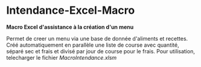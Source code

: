 # Intendance-Excel-Macro
<b>Macro Excel d'assistance à la création d'un menu</b>

Permet de creer un menu via une base de donnée d'aliments et recettes.
Créé automatiquement en parallèle une liste de course avec quantité, séparé sec et frais et divisé par jour de course pour le frais.
Pour utilisation, telecharger le fichier <i>MacroIntendance.xlsm</i>
